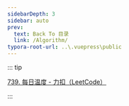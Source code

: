 ```yaml
---
sidebarDepth: 3
sidebar: auto
prev:
  text: Back To 目录
  link: /Algorithm/
typora-root-url: ..\.vuepress\public
---
```


::: tip

[739. 每日温度 - 力扣（LeetCode）](https://leetcode.cn/problems/daily-temperatures/)

:::